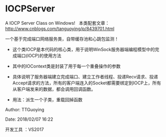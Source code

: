 # IOCPServer
A IOCP Server Class on Windows!
 
本类配套文章：http://www.cnblogs.com/tanguoying/p/8439701.html


一个基于完成端口网络服务类，自带缓存池和心跳包监测！

* 这个类IOCP是本代码的核心类，用于说明WinSock服务器端编程模型中的完成端口(IOCP)的使用方法

* 其中的IOContext类是封装了用于每一个重叠操作的参数

* 具体说明了服务器端建立完成端口、建立工作者线程、投递Recv请求、投递Accept请求的方法，所有的客户端连入的Socket都需要绑定到IOCP上，所有从客户端发来的数据，都会调用回调函数。

* 用法：派生一个子类，重载回掉函数

Author: TTGuoying

Date: 2018/02/07 16:22
 

开发工具 ：VS2017
